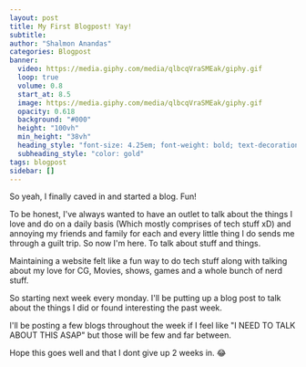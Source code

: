 ```yaml
---
layout: post
title: My First Blogpost! Yay!
subtitle: 
author: "Shalmon Anandas"
categories: Blogpost
banner:
  video: https://media.giphy.com/media/qlbcqVraSMEak/giphy.gif
  loop: true
  volume: 0.8
  start_at: 8.5
  image: https://media.giphy.com/media/qlbcqVraSMEak/giphy.gif
  opacity: 0.618
  background: "#000"
  height: "100vh"
  min_height: "38vh"
  heading_style: "font-size: 4.25em; font-weight: bold; text-decoration: underline"
  subheading_style: "color: gold"
tags: blogpost
sidebar: []
---
```


So yeah, I finally caved in and started a blog. Fun!

To be honest, I've always wanted to have an outlet to talk about the things I love and do on a daily basis (Which mostly comprises of tech stuff xD) and annoying my friends and family for each and every little thing I do sends me through a guilt trip. So now I'm here. To talk about stuff and things.

Maintaining a website felt like a fun way to do tech stuff along with talking about my love for CG, Movies, shows, games and a whole bunch of nerd stuff.

So starting next week every monday. I'll be putting up a blog post to talk about the things I did or found interesting the past week. 

I'll be posting a few blogs throughout the week if I feel like "I NEED TO TALK ABOUT THIS ASAP" but those will be few and far between.

Hope this goes well and that I dont give up 2 weeks in. 😂

